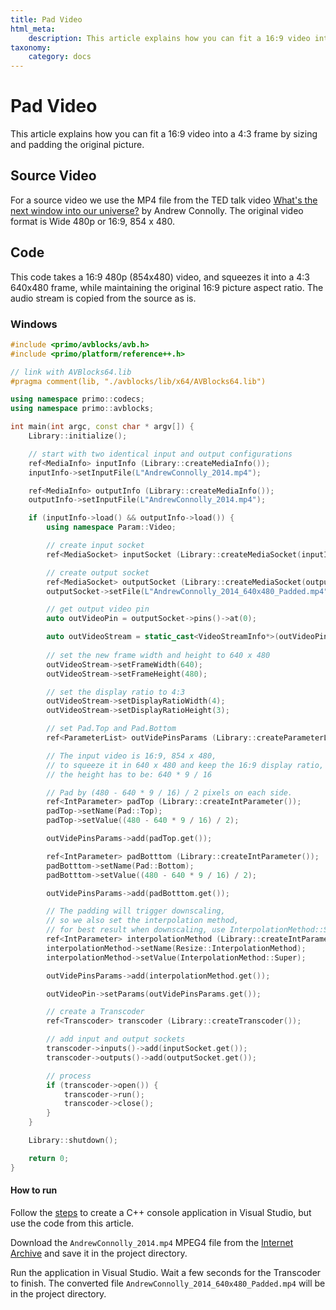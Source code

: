 ```yaml
---
title: Pad Video
html_meta:
    description: This article explains how you can fit a 16:9 video into a 4:3 frame by sizing and padding the original picture.
taxonomy:
    category: docs
---
```


# Pad Video

This article explains how you can fit a 16:9 video into a 4:3 frame by sizing and padding the original picture.

## Source Video

For a source video we use the MP4 file from the TED talk video [What's the next window into our universe?](https://archive.org/details/AndrewConnolly_2014) by Andrew Connolly. The original video format is Wide 480p or 16:9, 854 x 480.

## Code

This code takes a 16:9 480p (854x480) video, and squeezes it into a 4:3 640x480 frame, while maintaining the original 16:9 picture aspect ratio. The audio stream is copied from the source as is.    

### Windows
 
``` cpp
#include <primo/avblocks/avb.h>
#include <primo/platform/reference++.h>

// link with AVBlocks64.lib
#pragma comment(lib, "./avblocks/lib/x64/AVBlocks64.lib")

using namespace primo::codecs;
using namespace primo::avblocks;

int main(int argc, const char * argv[]) {
    Library::initialize();

    // start with two identical input and output configurations
    ref<MediaInfo> inputInfo (Library::createMediaInfo());
    inputInfo->setInputFile(L"AndrewConnolly_2014.mp4");

    ref<MediaInfo> outputInfo (Library::createMediaInfo());
    outputInfo->setInputFile(L"AndrewConnolly_2014.mp4");

    if (inputInfo->load() && outputInfo->load()) {
        using namespace Param::Video;

        // create input socket
        ref<MediaSocket> inputSocket (Library::createMediaSocket(inputInfo.get()));

        // create output socket
        ref<MediaSocket> outputSocket (Library::createMediaSocket(outputInfo.get()));
        outputSocket->setFile(L"AndrewConnolly_2014_640x480_Padded.mp4");

        // get output video pin
        auto outVideoPin = outputSocket->pins()->at(0);

        auto outVideoStream = static_cast<VideoStreamInfo*>(outVideoPin->streamInfo()); 
        
        // set the new frame width and height to 640 x 480
        outVideoStream->setFrameWidth(640);
        outVideoStream->setFrameHeight(480);

        // set the display ratio to 4:3
        outVideoStream->setDisplayRatioWidth(4);
        outVideoStream->setDisplayRatioHeight(3);

        // set Pad.Top and Pad.Bottom
        ref<ParameterList> outVidePinsParams (Library::createParameterList()); 

        // The input video is 16:9, 854 x 480,  
        // to squeeze it in 640 x 480 and keep the 16:9 display ratio, 
        // the height has to be: 640 * 9 / 16

        // Pad by (480 - 640 * 9 / 16) / 2 pixels on each side.
        ref<IntParameter> padTop (Library::createIntParameter());
        padTop->setName(Pad::Top);
        padTop->setValue((480 - 640 * 9 / 16) / 2);

        outVidePinsParams->add(padTop.get());

        ref<IntParameter> padBotttom (Library::createIntParameter());
        padBotttom->setName(Pad::Bottom);
        padBotttom->setValue((480 - 640 * 9 / 16) / 2);

        outVidePinsParams->add(padBotttom.get());

        // The padding will trigger downscaling, 
        // so we also set the interpolation method,
        // for best result when downscaling, use InterpolationMethod::Super
        ref<IntParameter> interpolationMethod (Library::createIntParameter()); 
        interpolationMethod->setName(Resize::InterpolationMethod);
        interpolationMethod->setValue(InterpolationMethod::Super);

        outVidePinsParams->add(interpolationMethod.get());

        outVideoPin->setParams(outVidePinsParams.get());

        // create a Transcoder
        ref<Transcoder> transcoder (Library::createTranscoder());

        // add input and output sockets
        transcoder->inputs()->add(inputSocket.get());
        transcoder->outputs()->add(outputSocket.get());

        // process
        if (transcoder->open()) {
            transcoder->run();
            transcoder->close();
        }
    }

    Library::shutdown();

    return 0;
}
```

#### How to run

Follow the [steps](../getting-started-windows/create-a-c-plus-console-app-in-visual-studio) to create a C++ console application in Visual Studio, but use the code from this article. 

Download the `AndrewConnolly_2014.mp4` MPEG4 file from the [Internet Archive](https://archive.org/details/AndrewConnolly_2014) and save it in the project directory.

Run the application in Visual Studio. Wait a few seconds for the Transcoder to finish. The converted file `AndrewConnolly_2014_640x480_Padded.mp4` will be in the project directory.

